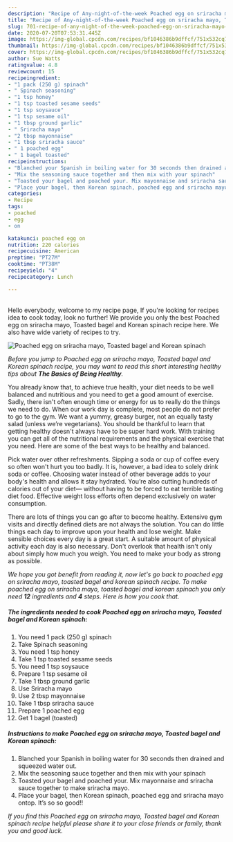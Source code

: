```yaml
---
description: "Recipe of Any-night-of-the-week Poached egg on sriracha mayo, Toasted bagel and Korean spinach"
title: "Recipe of Any-night-of-the-week Poached egg on sriracha mayo, Toasted bagel and Korean spinach"
slug: 701-recipe-of-any-night-of-the-week-poached-egg-on-sriracha-mayo-toasted-bagel-and-korean-spinach
date: 2020-07-20T07:53:31.445Z
image: https://img-global.cpcdn.com/recipes/bf1046386b9dffcf/751x532cq70/poached-egg-on-sriracha-mayo-toasted-bagel-and-korean-spinach-recipe-main-photo.jpg
thumbnail: https://img-global.cpcdn.com/recipes/bf1046386b9dffcf/751x532cq70/poached-egg-on-sriracha-mayo-toasted-bagel-and-korean-spinach-recipe-main-photo.jpg
cover: https://img-global.cpcdn.com/recipes/bf1046386b9dffcf/751x532cq70/poached-egg-on-sriracha-mayo-toasted-bagel-and-korean-spinach-recipe-main-photo.jpg
author: Sue Watts
ratingvalue: 4.8
reviewcount: 15
recipeingredient:
- "1 pack (250 g) spinach"
- " Spinach seasoning"
- "1 tsp honey"
- "1 tsp toasted sesame seeds"
- "1 tsp soysauce"
- "1 tsp sesame oil"
- "1 tbsp ground garlic"
- " Sriracha mayo"
- "2 tbsp mayonnaise"
- "1 tbsp sriracha sauce"
- " 1 poached egg"
- " 1 bagel toasted"
recipeinstructions:
- "Blanched your Spanish in boiling water for 30 seconds then drained and squeezed water out."
- "Mix the seasoning sauce together and then mix with your spinach"
- "Toasted your bagel and poached your. Mix mayonnaise and sriracha sauce together to make sriracha mayo."
- "Place your bagel, then Korean spinach, poached egg and sriracha mayo ontop. It’s so so good!!"
categories:
- Recipe
tags:
- poached
- egg
- on

katakunci: poached egg on 
nutrition: 220 calories
recipecuisine: American
preptime: "PT27M"
cooktime: "PT38M"
recipeyield: "4"
recipecategory: Lunch

---
```

<br>
Hello everybody, welcome to my recipe page, If you're looking for recipes idea to cook today, look no further! We provide you only the best Poached egg on sriracha mayo, Toasted bagel and Korean spinach recipe here. We also have wide variety of recipes to try.
<br>


![Poached egg on sriracha mayo, Toasted bagel and Korean spinach](https://img-global.cpcdn.com/recipes/bf1046386b9dffcf/751x532cq70/poached-egg-on-sriracha-mayo-toasted-bagel-and-korean-spinach-recipe-main-photo.jpg)

<i>Before you jump to Poached egg on sriracha mayo, Toasted bagel and Korean spinach recipe, you may want to read this short interesting healthy tips about <strong>The Basics of Being Healthy</strong>.</i>

You already know that, to achieve true health, your diet needs to be well balanced and nutritious and you need to get a good amount of exercise. Sadly, there isn't often enough time or energy for us to really do the things we need to do. When our work day is complete, most people do not prefer to go to the gym. We want a yummy, greasy burger, not an equally tasty salad (unless we’re vegetarians). You should be thankful to learn that getting healthy doesn't always have to be super hard work. With training you can get all of the nutritional requirements and the physical exercise that you need. Here are some of the best ways to be healthy and balanced.

Pick water over other refreshments. Sipping a soda or cup of coffee every so often won't hurt you too badly. It is, however, a bad idea to solely drink soda or coffee. Choosing water instead of other beverage adds to your body's health and allows it stay hydrated. You’re also cutting hundreds of calories out of your diet— without having to be forced to eat terrible tasting diet food. Effective weight loss efforts often depend exclusively on water consumption.

There are lots of things you can go after to become healthy. Extensive gym visits and directly defined diets are not always the solution. You can do little things each day to improve upon your health and lose weight. Make sensible choices every day is a great start. A suitable amount of physical activity each day is also necessary. Don't overlook that health isn't only about simply how much you weigh. You need to make your body as strong as possible. 


<i>We hope you got benefit from reading it, now let's go back to poached egg on sriracha mayo, toasted bagel and korean spinach recipe. To make poached egg on sriracha mayo, toasted bagel and korean spinach you only need <strong>12</strong> ingredients and <strong>4</strong> steps. Here is how you cook that.
</i>

##### The ingredients needed to cook Poached egg on sriracha mayo, Toasted bagel and Korean spinach:

1. You need 1 pack (250 g) spinach
1. Take  Spinach seasoning
1. You need 1 tsp honey
1. Take 1 tsp toasted sesame seeds
1. You need 1 tsp soysauce
1. Prepare 1 tsp sesame oil
1. Take 1 tbsp ground garlic
1. Use  Sriracha mayo
1. Use 2 tbsp mayonnaise
1. Take 1 tbsp sriracha sauce
1. Prepare  1 poached egg
1. Get  1 bagel (toasted)


##### Instructions to make Poached egg on sriracha mayo, Toasted bagel and Korean spinach:

1. Blanched your Spanish in boiling water for 30 seconds then drained and squeezed water out.
1. Mix the seasoning sauce together and then mix with your spinach
1. Toasted your bagel and poached your. Mix mayonnaise and sriracha sauce together to make sriracha mayo.
1. Place your bagel, then Korean spinach, poached egg and sriracha mayo ontop. It’s so so good!!


<i>If you find this Poached egg on sriracha mayo, Toasted bagel and Korean spinach recipe helpful please share it to your close friends or family, thank you and good luck.</i>
